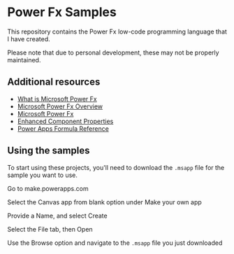 # Power Fx Samples

This repository contains the Power Fx low-code programming language that I have created.

Please note that due to personal development, these may not be properly maintained.

## Additional resources

* [What is Microsoft Power Fx](https://powerapps.microsoft.com/en-us/blog/what-is-microsoft-power-fx/)
* [Microsoft Power Fx Overview](https://docs.microsoft.com/en-us/power-platform/power-fx/overview)
* [Microsoft Power Fx](https://github.com/microsoft/Power-Fx)
* [Enhanced Component Properties](https://powerapps.microsoft.com/en-us/blog/enhanced-component-properties/)
* [Power Apps Formula Reference](https://docs.microsoft.com/en-us/powerapps/maker/canvas-apps/formula-reference)

## Using the samples
To start using these projects, you'll need to download the `.msapp` file for the sample you want to use.

Go to make.powerapps.com

Select the Canvas app from blank option under Make your own app

Provide a Name, and select Create

Select the File tab, then Open

Use the Browse option and navigate to the `.msapp` file you just downloaded